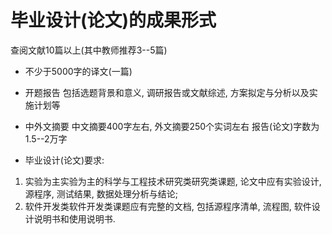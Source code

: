 # 毕业设计(论文)的成果形式

查阅文献10篇以上(其中教师推荐3--5篇)

* 不少于5000字的译文(一篇)

* 开题报告
包括选题背景和意义, 调研报告或文献综述, 方案拟定与分析以及实施计划等

* 中外文摘要
中文摘要400字左右, 外文摘要250个实词左右
报告(论文)字数为1.5--2万字

* 毕业设计(论文)要求:
 1. 实验为主实验为主的科学与工程技术研究类研究类课题,
    论文中应有实验设计, 源程序, 测试结果, 数据处理分析与结论;
 2. 软件开发类软件开发类课题应有完整的文档, 包括源程序清单,
    流程图, 软件设计说明书和使用说明书.


